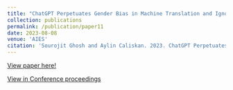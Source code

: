 ```yaml
---
title: "ChatGPT Perpetuates Gender Bias in Machine Translation and Ignores Non-Gendered Pronouns: Findings across Bengali and Five other Low-Resource Languages"
collection: publications
permalink: /publication/paper11
date: 2023-08-08
venue: 'AIES'
citation: 'Sourojit Ghosh and Aylin Caliskan. 2023. ChatGPT Perpetuates Gender Bias in Machine Translation and Ignores Non-Gendered Pronouns: Findings across Bengali and Five other Low-Resource Languages. In Proceedings of the 2023 AAAI/ACM Conference on AI, Ethics, and Society (AIES '23). Association for Computing Machinery, New York, NY, USA, 901–912. https://doi.org/10.1145/3600211.3604672'
---
```

[View paper here!](https://camps.aptaracorp.com/ACM_PMS/PMS/ACM/AIES23/18/3785e844-0aef-11ee-b37c-16bb50361d1f/OUT/aies23-18.html)

[View in Conference proceedings](https://dl.acm.org/doi/10.1145/3600211.3604672)
